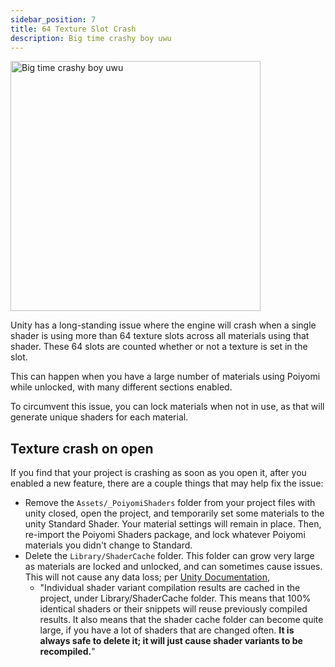 ```yaml
---
sidebar_position: 7
title: 64 Texture Slot Crash
description: Big time crashy boy uwu
--- 
```


<a target="_blank" href="/img/general/unity_crash2022.png">
<img src="/img/general/unity_crash2022.png" alt="Big time crashy boy uwu" width="400px"/>
</a>

Unity has a long-standing issue where the engine will crash when a single shader is using more than 64 texture slots across all materials using that shader. These 64 slots are counted whether or not a texture is set in the slot.

This can happen when you have a large number of materials using Poiyomi while unlocked, with many different sections enabled.

To circumvent this issue, you can lock materials when not in use, as that will generate unique shaders for each material.

## Texture crash on open

If you find that your project is crashing as soon as you open it, after you enabled a new feature, there are a couple things that may help fix the issue:

- Remove the `Assets/_PoiyomiShaders` folder from your project files with unity closed, open the project, and temporarily set some materials to the unity Standard Shader. Your material settings will remain in place. Then, re-import the Poiyomi Shaders package, and lock whatever Poiyomi materials you didn't change to Standard.
- Delete the `Library/ShaderCache` folder. This folder can grow very large as materials are locked and unlocked, and can sometimes cause issues. This will not cause any data loss; per [Unity Documentation](https://docs.unity3d.com/2019.3/Documentation/Manual/class-Shader.html), 
  - "Individual shader variant compilation results are cached in the project, under Library/ShaderCache folder. This means that 100% identical shaders or their snippets will reuse previously compiled results. It also means that the shader cache folder can become quite large, if you have a lot of shaders that are changed often. **It is always safe to delete it; it will just cause shader variants to be recompiled.**"
